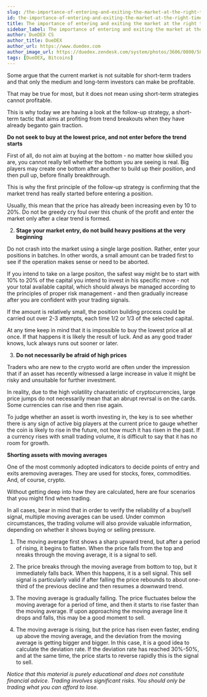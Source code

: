 ```yaml
---
slug: /the-importance-of-entering-and-exiting-the-market-at-the-right-time
id: the-importance-of-entering-and-exiting-the-market-at-the-right-time
title: The importance of entering and exiting the market at the right time
sidebar_label: The importance of entering and exiting the market at the right time
author: DueDEX CS
author_title: DueDEX
author_url: https://www.duedex.com
author_image_url: https://duedex.zendesk.com/system/photos/3606/0800/5893/twitter4.png
tags: [DueDEX, Bitcoins]
---
```


Some argue that the current market is not suitable for short-term traders and that only the medium and long-term investors can make be profitable.

That may be true for most, but it does not mean using short-term strategies cannot profitable.

This is why today we are having a look at the follow-up strategy, a short-term tactic that aims at profiting from trend breakouts when they have already beganto gain traction.

**Do not seek to buy at the lowest price, and not enter before the trend starts**

First of all, do not aim at buying at the bottom - no matter how skilled you are, you cannot really tell whether the bottom you are seeing is real. Big players may create one bottom after another to build up their position, and then pull up, before finally breakthrough.

This is why the first principle of the follow-up strategy is confirming that the market trend has really started before entering a position.

Usually, this mean that the price has already been increasing even by 10 to 20%. Do not be greedy cry foul over this chunk of the profit and enter the market only after a clear trend is formed.

2.  **Stage your market entry, do not build heavy positions at the very beginning**

Do not crash into the market using a single large position. Rather, enter your positions in batches. In other words, a small amount can be traded first to see if the operation makes sense or need to be aborted.

If you intend to take on a large positon, the safest way might be to start with 10% to 20% of the capital you intend to invest in his specific move - not your total available capital, which should always be managed according to the principles of proper risk management - and then gradually increase after you are confident with your trading signals.

If the amount is relatively small, the position building process could be carried out over 2-3 attempts, each time 1/2 or 1/3 of the selected capital.

At any time keep in mind that it is impossible to buy the lowest price all at once. If that happens it is likely the result of luck. And as any good trader knows, luck always runs out sooner or later.

3.  **Do not necessarily be afraid of high prices**

Traders who are new to the crypto world are often under the impression that if an asset has recently witnessed a large increase in value it might be risky and unsuitable for further investment.

In reality, due to the high volatility charasteristic of cryptocurrencies, large price jumps do not necessarily mean that an abrupt revrsal is on the cards. Some currencies can rise and then rise again.

To judge whether an asset is worth investing in, the key is to see whether there is any sign of active big players at the current price to gauge whether the coin is likely to rise in the future, not how much it has risen in the past. If a currency rises with small trading volume, it is difficult to say that it has no room for growth.

**Shorting assets with moving averages**

One of the most commonly adopted indicators to decide points of entry and exits aremoving averages. They are used for stocks, forex, commodities. And, of course, crypto.

Without getting deep into how they are calculated, here are four scenarios that you might find when trading.

In all cases, bear in mind that in order to verify the reliability of a buy/sell signal, multiple moving averages can be used. Under common circumstances, the trading volume will also provide valuable information, depending on whether it shows buying or selling pressure.

1. The moving average first shows a sharp upward trend, but after a period of rising, it begins to flatten. When the price falls from the top and nreaks through the moving average, it is a signal to sell.

2. The price breaks through the moving average from bottom to top, but it immediately falls back. When this happens, it is a sell signal. This sell signal is particularly valid if after falling the price rebounds to about one-third of the previous decline and then resumes a downward trend.

3. The moving average is gradually falling. The price fluctuates below the moving average for a period of time, and then it starts to rise faster than the moving average. If upon approaching the moving average line it drops and falls, this may be a good moment to sell.

4. The moving average is rising, but the price has risen even faster, ending up above the moving average, and the deviation from the moving average is getting bigger and bigger. In this case, it is a good idea to calculate the deviation rate. If the deviation rate has reached 30%-50%, and at the same time, the price starts to reverse rapidly this is the signal to sell.

_Notice that this material is purely educational and does not constitute financial advice. Trading involves significant risks. You should only be trading what you can afford to lose._
